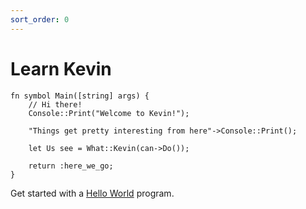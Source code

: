 ```yaml
---
sort_order: 0
---
```


# Learn Kevin

```kev
fn symbol Main([string] args) {
    // Hi there!
    Console::Print("Welcome to Kevin!");

    "Things get pretty interesting from here"->Console::Print();

    let Us see = What::Kevin(can->Do());

    return :here_we_go;
}
```

Get started with a <a href="/learn/hello_world.html">Hello World</a> program.